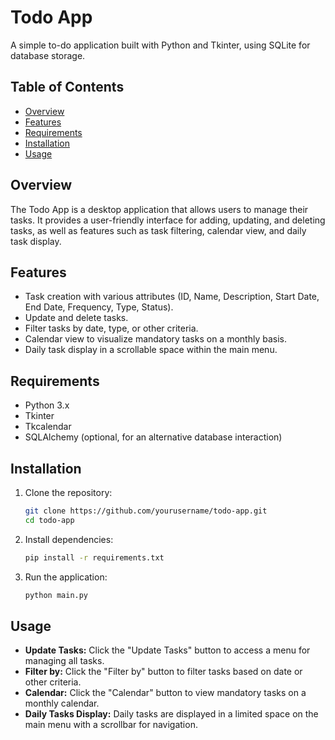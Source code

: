 # Todo App

A simple to-do application built with Python and Tkinter, using SQLite for database storage.

## Table of Contents

- [Overview](#overview)
- [Features](#features)
- [Requirements](#requirements)
- [Installation](#installation)
- [Usage](#usage)

## Overview

The Todo App is a desktop application that allows users to manage their tasks. It provides a user-friendly interface for adding, updating, and deleting tasks, as well as features such as task filtering, calendar view, and daily task display.

## Features

- Task creation with various attributes (ID, Name, Description, Start Date, End Date, Frequency, Type, Status).
- Update and delete tasks.
- Filter tasks by date, type, or other criteria.
- Calendar view to visualize mandatory tasks on a monthly basis.
- Daily task display in a scrollable space within the main menu.

## Requirements

- Python 3.x
- Tkinter
- Tkcalendar
- SQLAlchemy (optional, for an alternative database interaction)

## Installation

1. Clone the repository:

    ```bash
    git clone https://github.com/yourusername/todo-app.git
    cd todo-app
    ```

2. Install dependencies:

    ```bash
    pip install -r requirements.txt
    ```

3. Run the application:

    ```bash
    python main.py
    ```

## Usage

- **Update Tasks:** Click the "Update Tasks" button to access a menu for managing all tasks.
- **Filter by:** Click the "Filter by" button to filter tasks based on date or other criteria.
- **Calendar:** Click the "Calendar" button to view mandatory tasks on a monthly calendar.
- **Daily Tasks Display:** Daily tasks are displayed in a limited space on the main menu with a scrollbar for navigation.

